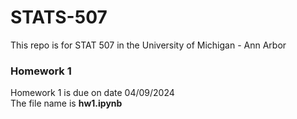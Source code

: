 # STATS-507

This repo is for STAT 507 in the University of Michigan - Ann Arbor

### Homework 1
Homework 1 is due on date 04/09/2024  
The file name is **hw1.ipynb**
